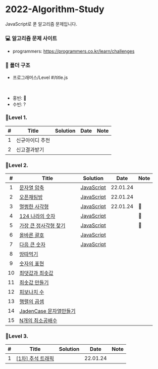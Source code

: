 # 2022-Algorithm-Study

JavaScript로 푼 알고리즘 문제입니다.

### 💻 알고리즘 문제 사이트

- programmers: https://programmers.co.kr/learn/challenges

### 📁 폴더 구조

- 프로그래머스/Level #/title.js

<br>

- 홍빈: 👻
- 수빈: ?

### 📍Level 1.

|  #  | Title           | Solution | Date | Note |
| :-: | --------------- | -------- | ---- | ---- |
|  1  | 신규아이디 추천 |          |      |
|  2  | 신고결과받기    |          |      |

### 📍Level 2.

|  #  | Title                                                                              | Solution                                                     | Date     | Note |
| :-: | ---------------------------------------------------------------------------------- | ------------------------------------------------------------ | -------- | ---- |
|  1  | [문자열 압축](https://programmers.co.kr/learn/courses/30/lessons/60057)            | [JavaScript](./프로그래머스/Level%202/문자열%20압축.js)      | 22.01.24 |      |
|  2  | [오픈채팅방](https://programmers.co.kr/learn/courses/30/lessons/42888)             | [JavaScript](./프로그래머스/Level%202/오픈채팅방.js)         | 22.01.24 |      |
|  3  | [멀쩡한 사각형](https://programmers.co.kr/learn/courses/30/lessons/62048)          | [JavaScript](./프로그래머스/Level%202/멀쩡한%20사각형.js)    | 22.01.24 | 👻   |
|  4  | [124 나라의 숫자](https://programmers.co.kr/learn/courses/30/lessons/12899)        | [JavaScript](./프로그래머스/Level%202/124나라의숫자.js)      |          | 👻   |
|  5  | [가장 큰 정사각형 찾기](https://programmers.co.kr/learn/courses/30/lessons/12905)  | [JavaScript](./프로그래머스/Level%202/가장큰정사각형찾기.js) |          | 👻   |
|  6  | [올바른 괄호](https://programmers.co.kr/learn/courses/30/lessons/12909)            | [JavaScript](./프로그래머스/Level%202/올바른괄호.js)         |          |      |
|  7  | [다음 큰 숫자](https://programmers.co.kr/learn/courses/30/lessons/12911)           | [JavaScript](./프로그래머스/Level%202/다음큰숫자.js)         |          |      |
|  8  | [땅따먹기](https://programmers.co.kr/learn/courses/30/lessons/12913)               |                                                              |          |      |
|  9  | [숫자의 표현](https://programmers.co.kr/learn/courses/30/lessons/12924)            |                                                              |          |      |
| 10  | [최댓값과 최솟값](https://programmers.co.kr/learn/courses/30/lessons/12939)        |                                                              |          |      |
| 11  | [최솟값 만들기](https://programmers.co.kr/learn/courses/30/lessons/12941)          |                                                              |          |      |
| 12  | [피보나치 수](https://programmers.co.kr/learn/courses/30/lessons/12945)            |                                                              |          |      |
| 13  | [행렬의 곱셈](https://programmers.co.kr/learn/courses/30/lessons/12949)            |                                                              |          |      |
| 14  | [JadenCase 문자열만들기](https://programmers.co.kr/learn/courses/30/lessons/12951) |                                                              |          |      |
| 15  | [N개의 최소공배수](https://programmers.co.kr/learn/courses/30/lessons/12953)       |                                                              |          |      |

### 📍Level 3.

|  #  | Title                                                                         | Solution | Date     | Note |
| :-: | ----------------------------------------------------------------------------- | -------- | -------- | ---- |
|  1  | [[1차] 추석 트래픽](https://programmers.co.kr/learn/courses/30/lessons/17676) |          | 22.01.24 |      |

